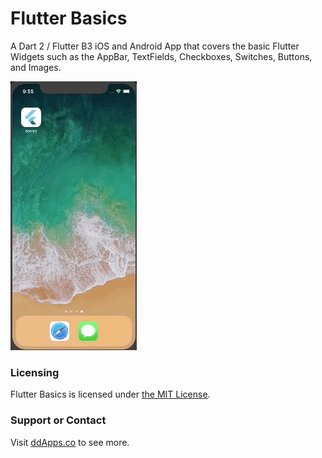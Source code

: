 # Flutter Basics
A Dart 2 / Flutter B3 iOS and Android App that covers the basic Flutter Widgets such as the AppBar, TextFields, Checkboxes, Switches, Buttons, and Images.

![](art/screenshot/flutter_basics03.gif?raw=true)

### Licensing
Flutter Basics is licensed under [the MIT License](LICENSE).

### Support or Contact
Visit [ddApps.co](http://ddapps.co) to see more.
